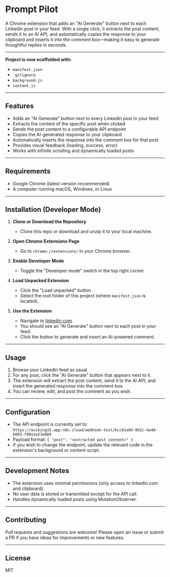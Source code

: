 # Prompt Pilot

A Chrome extension that adds an "AI Generate" button next to each LinkedIn post in your feed. With a single click, it extracts the post content, sends it to an AI API, and automatically copies the response to your clipboard and inserts it into the comment box—making it easy to generate thoughtful replies in seconds.

---

**Project is now scaffolded with:**
- `manifest.json`
- `.gitignore`
- `background.js`
- `content.js`

---

## Features
- Adds an "AI Generate" button next to every LinkedIn post in your feed
- Extracts the content of the specific post when clicked
- Sends the post content to a configurable API endpoint
- Copies the AI-generated response to your clipboard
- Automatically inserts the response into the comment box for that post
- Provides visual feedback (loading, success, error)
- Works with infinite scrolling and dynamically loaded posts

---

## Requirements
- Google Chrome (latest version recommended)
- A computer running macOS, Windows, or Linux

---

## Installation (Developer Mode)

1. **Clone or Download the Repository**
   - Clone this repo or download and unzip it to your local machine.

2. **Open Chrome Extensions Page**
   - Go to `chrome://extensions/` in your Chrome browser.

3. **Enable Developer Mode**
   - Toggle the "Developer mode" switch in the top right corner.

4. **Load Unpacked Extension**
   - Click the "Load unpacked" button.
   - Select the root folder of this project (where `manifest.json` is located).

5. **Use the Extension**
   - Navigate to [linkedin.com](https://www.linkedin.com/).
   - You should see an "AI Generate" button next to each post in your feed.
   - Click the button to generate and insert an AI-powered comment.

---

## Usage
1. Browse your LinkedIn feed as usual.
2. For any post, click the "AI Generate" button that appears next to it.
3. The extension will extract the post content, send it to the AI API, and insert the generated response into the comment box.
4. You can review, edit, and post the comment as you wish.

---

## Configuration
- The API endpoint is currently set to: `https://aviking15.app.n8n.cloud/webhook-test/bccb1a8d-9b2c-4a48-b093-f99a1e23e889`
- Payload format: `{ "post": "<extracted post content>" }`
- If you wish to change the endpoint, update the relevant code in the extension's background or content script.

---

## Development Notes
- The extension uses minimal permissions (only access to linkedin.com and clipboard).
- No user data is stored or transmitted except for the API call.
- Handles dynamically loaded posts using MutationObserver.

---

## Contributing
Pull requests and suggestions are welcome! Please open an issue or submit a PR if you have ideas for improvements or new features.

---

## License
MIT 